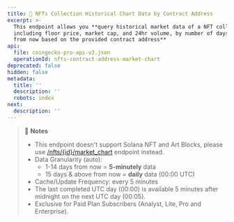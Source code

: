 ```yaml
---
title: 💼 NFTs Collection Historical Chart Data by Contract Address
excerpt: >-
  This endpoint allows you **query historical market data of a NFT collection,
  including floor price, market cap, and 24hr volume, by number of days away
  from now based on the provided contract address**
api:
  file: coingecko-pro-api-v3.json
  operationId: nfts-contract-address-market-chart
deprecated: false
hidden: false
metadata:
  title: ''
  description: ''
  robots: index
next:
  description: ''
---
```

> 📘 **Notes**
> 
> - This endpoint doesn't support Solana NFT and Art Blocks, please use [/nfts/{id}/market_chart](/reference/nfts-id-market-chart) endpoint instead.
> - Data Granularity (auto):
>   - 1-14 days from now = **5-minutely** data
>   - 15 days & above from now = **daily** data (00:00 UTC)
> - Cache/Update Frequency: every 5 minutes
> - The last completed UTC day (00:00) is available 5 minutes after midnight on the next UTC day (00:05).
> - Exclusive for Paid Plan Subscribers (Analyst, Lite, Pro and Enterprise).